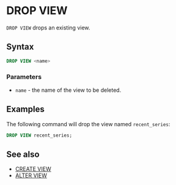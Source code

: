 # DROP VIEW

`DROP VIEW` drops an existing view.

## Syntax

```sql
DROP VIEW <name>
```

### Parameters

* `name` - the name of the view to be deleted.

## Examples

The following command will drop the view named `recent_series`:

```sql
DROP VIEW recent_series;
```

## See also

* [CREATE VIEW](create-view.md)
* [ALTER VIEW](alter-view.md)